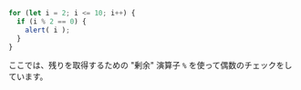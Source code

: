

```js run demo
for (let i = 2; i <= 10; i++) {
  if (i % 2 == 0) {
    alert( i );
  }
}
```

ここでは、残りを取得するための "剰余" 演算子 `%` を使って偶数のチェックをしています。
